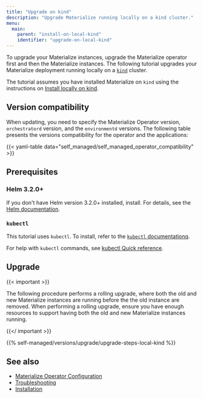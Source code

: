 ```yaml
---
title: "Upgrade on kind"
description: "Upgrade Materialize running locally on a kind cluster."
menu:
  main:
    parent: "install-on-local-kind"
    identifier: "upgrade-on-local-kind"
---
```


To upgrade your Materialize instances, upgrade the Materialize operator first
and then the Materialize instances. The following tutorial upgrades your
Materialize deployment running locally on a [`kind`](https://kind.sigs.k8s.io/)
cluster.

The tutorial assumes you have installed Materialize on `kind` using the
instructions on [Install locally on kind](/installation/install-on-local-kind/).

## Version compatibility

When updating, you need to specify the Materialize Operator version,
`orchestratord` version, and the `environmentd` versions. The following table
presents the versions compatibility for the operator and the applications:

{{< yaml-table data="self_managed/self_managed_operator_compatibility" >}}

## Prerequisites

### Helm 3.2.0+

If you don't have Helm version 3.2.0+ installed, install. For details, see the
[Helm documentation](https://helm.sh/docs/intro/install/).

### `kubectl`

This tutorial uses `kubectl`. To install, refer to the [`kubectl`
documentationq](https://kubernetes.io/docs/tasks/tools/).

For help with `kubectl` commands, see [kubectl Quick
reference](https://kubernetes.io/docs/reference/kubectl/quick-reference/).

## Upgrade

{{< important >}}

The following procedure performs a rolling upgrade, where both the old and new
Materialize instances are running before the the old instance are removed.
When performing a rolling upgrade, ensure you have enough resources to support
having both the old and new Materialize instances running.

{{</ important >}}

{{% self-managed/versions/upgrade/upgrade-steps-local-kind %}}

## See also

- [Materialize Operator Configuration](/installation/configuration/)
- [Troubleshooting](/installation/troubleshooting/)
- [Installation](/installation/)
